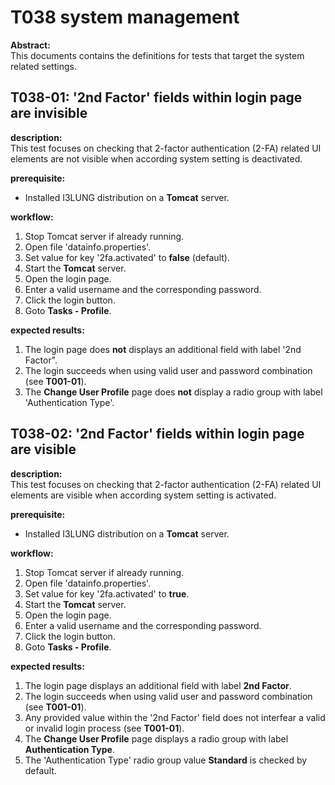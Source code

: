 # T038 system management
**Abstract:**  
This documents contains the definitions for tests that target the system related settings.

## T038-01: '2nd Factor' fields within login page are invisible  
**description:**  
This test focuses on checking that 2-factor authentication (2-FA) related UI elements are not visible when according system setting is deactivated.

**prerequisite:**
- Installed I3LUNG distribution on a **Tomcat** server.

**workflow:**
1. Stop Tomcat server if already running.
1. Open file 'datainfo.properties'.
1. Set value for key '2fa.activated' to **false** (default).
1. Start the **Tomcat** server.
1. Open the login page.
1. Enter a valid username and the corresponding password.
1. Click the login button.
2. Goto **Tasks - Profile**.

**expected results:**  
1. The login page does **not** displays an additional field with label '2nd Factor".
1. The login succeeds when using valid user and password combination (see **T001-01**).
1. The **Change User Profile** page does **not** display a radio group with label 'Authentication Type'.

## T038-02: '2nd Factor' fields within login page are visible
**description:**  
This test focuses on checking that 2-factor authentication (2-FA) related UI elements are visible when according system setting is activated.

**prerequisite:**
- Installed I3LUNG distribution on a **Tomcat** server.

**workflow:**
1. Stop Tomcat server if already running.
1. Open file 'datainfo.properties'.
1. Set value for key '2fa.activated' to **true**.
1. Start the **Tomcat** server.
1. Open the login page.
1. Enter a valid username and the corresponding password.
1. Click the login button.
2. Goto **Tasks - Profile**.

**expected results:**  
1. The login page displays an additional field with label **2nd Factor**.
1. The login succeeds when using valid user and password combination (see **T001-01**).
1. Any provided value within the '2nd Factor' field does not interfear a valid or invalid login process (see **T001-01**).
1. The **Change User Profile** page displays a radio group with label **Authentication Type**.
1. The 'Authentication Type' radio group value **Standard** is checked by default.